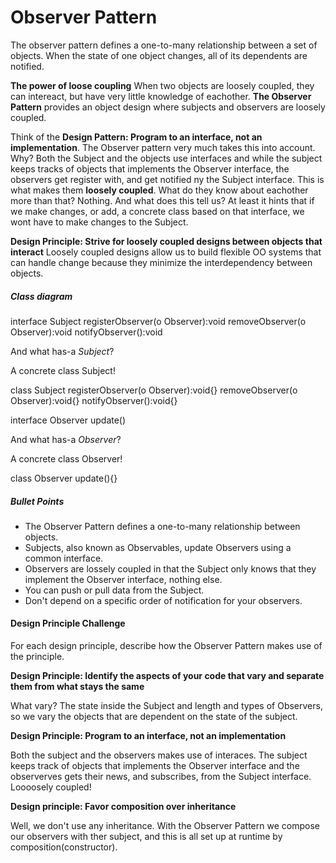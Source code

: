 # Observer Pattern

The observer pattern defines a one-to-many relationship between a set of objects. When the state of one object changes, all of its dependents are notified.

**The power of loose coupling**
When two objects are loosely coupled, they can intereact, but have very little knowledge of eachother.
**The Observer Pattern** provides an object design where subjects and observers are loosely coupled.

Think of the **Design Pattern: Program to an interface, not an implementation**. The Observer pattern very much takes this into account. Why? Both the Subject and the objects use interfaces and while the subject keeps tracks of objects that implements the Observer interface, the observers get register with, and get notified ny the Subject interface. This is what makes them **loosely coupled**. What do they know about eachother more than that? Nothing. And what does this tell us? At least it hints that if we make changes, or add, a concrete class based on that interface, we wont have to make changes to the Subject.

**Design Principle: Strive for loosely coupled designs between objects that interact**
Loosely coupled designs allow us to build flexible OO systems that can handle change because they minimize the interdependency between objects.

##### Class diagram

interface Subject
registerObserver(o Observer):void
removeObserver(o Observer):void
notifyObserver():void

And what has-a *Subject*?

A concrete class Subject!

class Subject
registerObserver(o Observer):void{}
removeObserver(o Observer):void{}
notifyObserver():void{}

interface Observer
update()

And what has-a *Observer*?

A concrete class Observer!

class Observer
update(){} 


##### Bullet Points
- The Observer Pattern defines a one-to-many relationship between objects.
- Subjects, also known as Observables, update Observers using a common interface.
- Observers are lossely coupled in that the Subject only knows that they implement the Observer interface, nothing else.
- You can push or pull data from the Subject.
- Don't depend on a specific order of notification for your observers.

#### Design Principle Challenge

For each design principle, describe how the Observer Pattern makes use of the principle.

**Design Principle: Identify the aspects of your code that vary and separate them from what stays the same**

What vary? The state inside the Subject and length and types of Observers, so we vary the objects that are dependent on the state of the subject.

**Design Principle: Program to an interface, not an implementation**

Both the subject and the observers makes use of interaces.  The subject keeps track of objects that implements the Observer interface and the observerves gets their news, and subscribes, from the Subject interface. Loooosely coupled!

**Design principle: Favor composition over inheritance**

Well, we don't use any inheritance. With the Observer Pattern we compose our observers with ther subject, and this is all set up at runtime by composition(constructor).
























